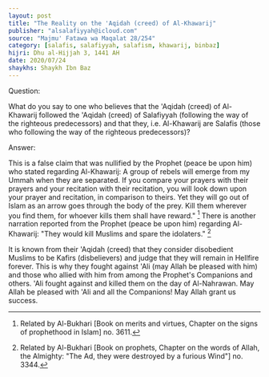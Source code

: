 ```yaml
---
layout: post
title: "The Reality on the 'Aqidah (creed) of Al-Khawarij"
publisher: "alsalafiyyah@icloud.com"
source: "Majmu' Fatawa wa Maqalat 28/254"
category: [salafis, salafiyyah, salafism, khawarij, binbaz]
hijri: Dhu al-Hijjah 3, 1441 AH
date: 2020/07/24
shaykhs: Shaykh Ibn Baz
---
```


Question: 

What do you say to one who believes that the 'Aqidah (creed) of Al-Khawarij followed the 'Aqidah (creed) of Salafiyyah (following the way of the righteous predecessors) and that they, i.e. Al-Khawarij are Salafis (those who following the way of the righteous predecessors)?

Answer: 

This is a false claim that was nullified by the Prophet (peace be upon him) who stated regarding Al-Khawarij: A group of rebels will emerge from my Ummah when they are separated. If you compare your prayers with their prayers and your recitation with their recitation, you will look down upon your prayer and recitation, in comparison to theirs. Yet they will go out of Islam as an arrow goes through the body of the prey. Kill them wherever you find them, for whoever kills them shall have reward." [^1] There is another narration reported from the Prophet (peace be upon him) regarding Al-Khawarij: "They would kill Muslims and spare the idolaters." [^2]

It is known from their 'Aqidah (creed) that they consider disobedient Muslims to be Kafirs (disbelievers) and judge that they will remain in Hellfire forever. This is why they fought against 'Ali (may Allah be pleased with him) and those who allied with him from among the Prophet's Companions and others. 'Ali fought against and killed them on the day of Al-Nahrawan. May Allah be pleased with 'Ali and all the Companions! May Allah grant us success.

[^1]: Related by Al-Bukhari [Book on merits and virtues, Chapter on the signs of prophethood in Islam] no. 3611.
[^2]: Related by Al-Bukhari [Book on prophets, Chapter on the words of Allah, the Almighty: "The Ad, they were destroyed by a furious Wind"] no. 3344.

